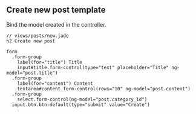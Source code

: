 ## Create new post template

Bind the model created in the controller.

```jade
// views/posts/new.jade
h2 Create new post

form
  .form-group
    label(for="title") Title
    input#title.form-control(type="text" placeholder="Title" ng-model="post.title")
  .form-group
    label(for="content") Content
    textarea#content.form-control(rows="10" ng-model="post.content")
  .form-group
    select.form-control(ng-model="post.category_id")
  input.btn.btn-default(type="submit" value="Create")
```

